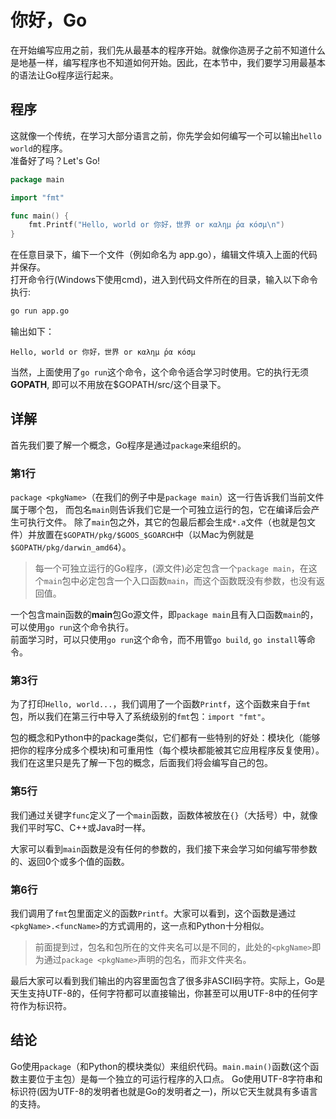 # 你好，Go

在开始编写应用之前，我们先从最基本的程序开始。就像你造房子之前不知道什么是地基一样，编写程序也不知道如何开始。因此，在本节中，我们要学习用最基本的语法让Go程序运行起来。

## 程序

这就像一个传统，在学习大部分语言之前，你先学会如何编写一个可以输出`hello world`的程序。   
准备好了吗？Let's Go!
```go
package main

import "fmt"

func main() {
	fmt.Printf("Hello, world or 你好，世界 or καλημ ́ρα κóσμ\n")
}
```

在任意目录下，编下一个文件（例如命名为 app.go），编辑文件填入上面的代码并保存。   
打开命令行(Windows下使用cmd)，进入到代码文件所在的目录，输入以下命令执行:
```sh
go run app.go
```

输出如下：
```
Hello, world or 你好，世界 or καλημ ́ρα κóσμ
```

当然，上面使用了`go run`这个命令，这个命令适合学习时使用。它的执行无须**GOPATH**, 即可以不用放在$GOPATH/src/这个目录下。

## 详解
首先我们要了解一个概念，Go程序是通过`package`来组织的。

### 第1行
`package <pkgName>`（在我们的例子中是`package main`）这一行告诉我们当前文件属于哪个包，
而包名`main`则告诉我们它是一个可独立运行的包，它在编译后会产生可执行文件。
除了`main`包之外，其它的包最后都会生成`*.a`文件（也就是包文件）并放置在`$GOPATH/pkg/$GOOS_$GOARCH`中（以Mac为例就是`$GOPATH/pkg/darwin_amd64`）。

>每一个可独立运行的Go程序，(源文件)必定包含一个`package main`，在这个`main`包中必定包含一个入口函数`main`，而这个函数既没有参数，也没有返回值。

一个包含main函数的**main**包Go源文件，即`package main`且有入口函数`main`的，可以使用`go run`这个命令执行。   
前面学习时，可以只使用`go run`这个命令，而不用管`go build`, `go install`等命令。

### 第3行
为了打印`Hello, world...`，我们调用了一个函数`Printf`，这个函数来自于`fmt`包，所以我们在第三行中导入了系统级别的`fmt`包：`import "fmt"`。

包的概念和Python中的package类似，它们都有一些特别的好处：模块化（能够把你的程序分成多个模块)和可重用性（每个模块都能被其它应用程序反复使用）。我们在这里只是先了解一下包的概念，后面我们将会编写自己的包。

### 第5行
我们通过关键字`func`定义了一个`main`函数，函数体被放在`{}`（大括号）中，就像我们平时写C、C++或Java时一样。

大家可以看到`main`函数是没有任何的参数的，我们接下来会学习如何编写带参数的、返回0个或多个值的函数。

### 第6行
我们调用了`fmt`包里面定义的函数`Printf`。大家可以看到，这个函数是通过`<pkgName>.<funcName>`的方式调用的，这一点和Python十分相似。

>前面提到过，包名和包所在的文件夹名可以是不同的，此处的`<pkgName>`即为通过`package <pkgName>`声明的包名，而非文件夹名。

最后大家可以看到我们输出的内容里面包含了很多非ASCII码字符。实际上，Go是天生支持UTF-8的，任何字符都可以直接输出，你甚至可以用UTF-8中的任何字符作为标识符。


## 结论

Go使用`package`（和Python的模块类似）来组织代码。`main.main()`函数(这个函数主要位于主包）是每一个独立的可运行程序的入口点。
Go使用UTF-8字符串和标识符(因为UTF-8的发明者也就是Go的发明者之一)，所以它天生就具有多语言的支持。

